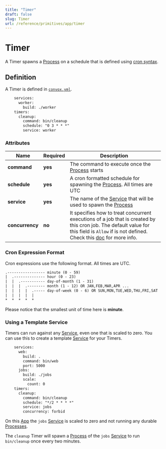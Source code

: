 ```yaml
---
title: "Timer"
draft: false
slug: Timer
url: /reference/primitives/app/timer
---
```

# Timer

A Timer spawns a [Process](/reference/primitives/app/process) on a schedule that is defined using [cron syntax](https://crontab.guru).

## Definition

A Timer is defined in [`convox.yml`](/configuration/convox-yml).
```html
    services:
      worker:
        build: ./worker
    timers:
      cleanup:
        command: bin/cleanup
        schedule: "0 3 * * *"
        service: worker
```
### Attributes

| Name       | Required | Description                                                                                |
| ---------- | -------- | ------------------------------------------------------------------------------------------ |
| **command**      | **yes**  | The command to execute once the [Process](/reference/primitives/app/process) starts                               |
| **schedule**     | **yes**  | A cron formatted schedule for spawning the [Process](/reference/primitives/app/process). All times are UTC        |
| **service**      | **yes**  | The name of the [Service](/reference/primitives/app/service) that will be used to spawn the [Process](/reference/primitives/app/process) |
| **concurrency**  | **no**   | It specifies how to treat concurrent executions of a job that is created by this cron job. The default value for this field is `Allow` if is not defined. Check this [doc](https://kubernetes.io/docs/tasks/job/automated-tasks-with-cron-jobs/#concurrency-policy) for more info. |

### Cron Expression Format

Cron expressions use the following format. All times are UTC.

```html
.----------------- minute (0 - 59)
|  .-------------- hour (0 - 23)
|  |  .----------- day-of-month (1 - 31)
|  |  |  .-------- month (1 - 12) OR JAN,FEB,MAR,APR ...
|  |  |  |  .----- day-of-week (0 - 6) OR SUN,MON,TUE,WED,THU,FRI,SAT
|  |  |  |  |
*  *  *  *  *
```

Please notice that the smallest unit of time here is **minute**.

### Using a Template Service

Timers can run against any [Service](/reference/primitives/app/service), even one that is scaled to zero. You can use this to create a
template [Service](/reference/primitives/app/service) for your Timers.
```html
    services:
      web:
        build: .
        command: bin/web
        port: 5000
      jobs:
        build: ./jobs
        scale:
          count: 0
    timers:
      cleanup:
        command: bin/cleanup
        schedule: "*/2 * * * *"
        service: jobs
        concurrency: forbid
```
On this [App](..) the `jobs` [Service](/reference/primitives/app/service) is scaled to zero and not running any durable
[Processes](/reference/primitives/app/process).

The `cleanup` Timer will spawn a [Process](/reference/primitives/app/process) of the `jobs` [Service](/reference/primitives/app/service) to run
`bin/cleanup` once every two minutes.
